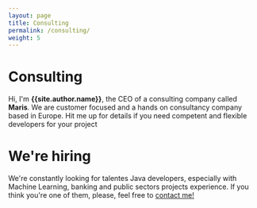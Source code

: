 ```yaml
---
layout: page
title: Consulting
permalink: /consulting/
weight: 5
---
```


# **Consulting**
Hi, I'm <b>{{site.author.name}}</b>, the CEO of a consulting company called <b>Maris</b>. We are customer focused and a hands on consultancy company based in Europe. Hit me up for details if you need competent and flexible developers for your project

# **We're hiring**
We're constantly looking for talentes Java developers, especially with Machine Learning, banking and public sectors projects experience. If you think you're one of them, please, feel free to <a href="mailto:marek.sagan+recruitment@protonmail.com?subject=Java Developer application&body=Hello there,&#10;&#10;I would like to apply for a Java role at Maris.&#10;&#10;Regards,&#10;">contact me!</a>
